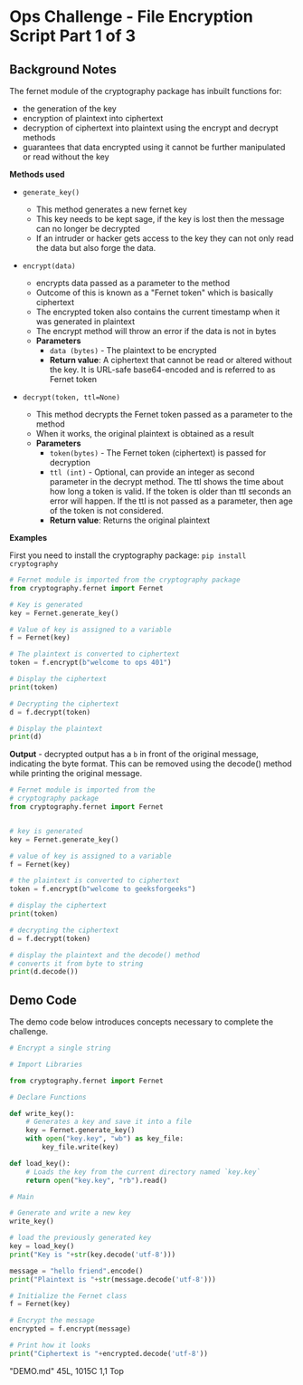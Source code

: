 # Ops Challenge - File Encryption Script Part 1 of 3

## Background Notes

The fernet module of the cryptography package has inbuilt functions for:

- the generation of the key
- encryption of plaintext into ciphertext
- decryption of ciphertext into plaintext using the encrypt and decrypt methods
- guarantees that data encrypted using it cannot be further manipulated or read without the key

**Methods used**

- `generate_key()`
  - This method generates a new fernet key
  - This key needs to be kept sage, if the key is lost then the message can no longer be decrypted
  - If an intruder or hacker gets access to the key they can not only read the data but also forge the data.
- `encrypt(data)`
  - encrypts data passed as a parameter to the method
  - Outcome of this is known as a "Fernet token" which is basically ciphertext
  - The encrypted token also contains the current timestamp when it was generated in plaintext
  - The encrypt method will throw an error if the data is not in bytes
  - **Parameters**
    - `data (bytes)` - The plaintext to be encrypted
    - **Return value**: A ciphertext that cannot be read or altered without the key. It is URL-safe base64-encoded and is referred to as Fernet token

- `decrypt(token, ttl=None)`
  - This method decrypts the Fernet token passed as a parameter to the method
  - When it works, the original plaintext is obtained as a result
  - **Parameters**
    - `token(bytes)` - The Fernet token (ciphertext) is passed for decryption
    - `ttl (int)` - Optional, can provide an integer as second parameter in the decrypt method. The ttl shows the time about how long a token is valid. If the token is older than ttl seconds an error will happen. If the ttl is not passed as a parameter, then age of the token is not considered.
    - **Return value**: Returns the original plaintext

**Examples**

First you need to install the cryptography package: `pip install cryptography`

```python
# Fernet module is imported from the cryptography package
from cryptography.fernet import Fernet

# Key is generated
key = Fernet.generate_key()

# Value of key is assigned to a variable
f = Fernet(key)

# The plaintext is converted to ciphertext
token = f.encrypt(b"welcome to ops 401")

# Display the ciphertext
print(token)

# Decrypting the ciphertext
d = f.decrypt(token)

# Display the plaintext
print(d)
```

**Output** - decrypted output has a `b` in front of the original message, indicating the byte format. This can be removed using the decode() method while printing the original message.

```python
# Fernet module is imported from the
# cryptography package
from cryptography.fernet import Fernet


# key is generated
key = Fernet.generate_key()

# value of key is assigned to a variable
f = Fernet(key)

# the plaintext is converted to ciphertext
token = f.encrypt(b"welcome to geeksforgeeks")

# display the ciphertext
print(token)

# decrypting the ciphertext
d = f.decrypt(token)

# display the plaintext and the decode() method
# converts it from byte to string
print(d.decode())

```

## Demo Code

The demo code below introduces concepts necessary to complete the challenge.

```python
# Encrypt a single string

# Import Libraries

from cryptography.fernet import Fernet

# Declare Functions

def write_key():
    # Generates a key and save it into a file
    key = Fernet.generate_key()
    with open("key.key", "wb") as key_file:
        key_file.write(key)

def load_key():
    # Loads the key from the current directory named `key.key`
    return open("key.key", "rb").read()

# Main

# Generate and write a new key
write_key()

# load the previously generated key
key = load_key()
print("Key is "+str(key.decode('utf-8')))

message = "hello friend".encode()
print("Plaintext is "+str(message.decode('utf-8')))

# Initialize the Fernet class
f = Fernet(key)

# Encrypt the message
encrypted = f.encrypt(message)

# Print how it looks
print("Ciphertext is "+encrypted.decode('utf-8'))
```
"DEMO.md" 45L, 1015C                                                                                                                                                 1,1           Top

